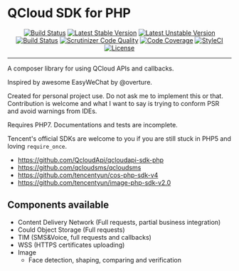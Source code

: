 # QCloud SDK for PHP

<p align="center">
<a href="https://travis-ci.org/acgrid/qcloud"><img src="https://travis-ci.org/acgrid/QCloudSDK.svg?branch=master" alt="Build Status"></a>
<a href="https://packagist.org/packages/acgrid/qcloud"><img src="https://poser.pugx.org/acgrid/qcloud/v/stable.svg" alt="Latest Stable Version"></a>
<a href="https://packagist.org/packages/acgrid/qcloud"><img src="https://poser.pugx.org/acgrid/qcloud/v/unstable.svg" alt="Latest Unstable Version"></a>
<a href="https://scrutinizer-ci.com/g/acgrid/qcloud/build-status/master"><img src="https://scrutinizer-ci.com/g/acgrid/QCloudSDK/badges/build.png?b=master" alt="Build Status"></a>
<a href="https://scrutinizer-ci.com/g/acgrid/qcloud/?branch=master"><img src="https://scrutinizer-ci.com/g/acgrid/QCloudSDK/badges/quality-score.png?b=master" alt="Scrutinizer Code Quality"></a>
<a href="https://scrutinizer-ci.com/g/acgrid/qcloud/?branch=master"><img src="https://scrutinizer-ci.com/g/acgrid/QCloudSDK/badges/coverage.png?b=master" alt="Code Coverage"></a>
<a href="https://styleci.io/repos/91427152/"><img src="https://styleci.io/repos/91427152/shield?branch=master" alt="StyleCI"></a>
<a href="https://packagist.org/packages/acgrid/qcloud"><img src="https://poser.pugx.org/acgrid/qcloud/license" alt="License"></a>
</p>
<hr />
 A composer library for using QCloud APIs and callbacks.
 
 Inspired by awesome EasyWeChat by @overture.
 
 Created for personal project use. Do not ask me to implement this or that. Contribution is welcome and what I want to say is trying to conform PSR and avoid warnings from IDEs.

 Requires PHP7. Documentations and tests are incomplete.
  
 Tencent's official SDKs are welcome to you if you are still stuck in PHP5 and loving `require_once`.
 
 * https://github.com/QcloudApi/qcloudapi-sdk-php
 * https://github.com/qcloudsms/qcloudsms
 * https://github.com/tencentyun/cos-php-sdk-v4
 * https://github.com/tencentyun/image-php-sdk-v2.0
 
 ## Components available
 * Content Delivery Network (Full requests, partial business integration)
 * Could Object Storage (Full requests)
 * TIM (SMS&Voice, full requests and callbacks)
 * WSS (HTTPS certificates uploading)
 * Image
   * Face detection, shaping, comparing and verification
